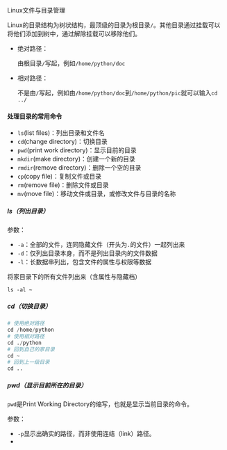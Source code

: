 Linux文件与目录管理

​	Linux的目录结构为树状结构，最顶级的目录为根目录`/`。其他目录通过挂载可以将他们添加到树中，通过解除挂载可以移除他们。

- 绝对路径：

  由根目录`/`写起，例如`/home/python/doc`

- 相对路径：

  不是由`/`写起，例如由`/home/python/doc`到`/home/python/pic`就可以输入`cd ../`

#### 处理目录的常用命令

- `ls`(list files)：列出目录和文件名
- `cd`(change directory)：切换目录
- `pwd`(print work directory)：显示目前的目录
- `mkdir`(make directory)：创建一个新的目录
- `rmdir`(remove directory)：删除一个空的目录
- `cp`(copy file)：复制文件或目录
- `rm`(remove file)：删除文件或目录
- `mv`(move file)：移动文件或目录，或修改文件与目录的名称

##### ls（列出目录）

参数：

- `-a`：全部的文件，连同隐藏文件（开头为`.`的文件）一起列出来
- `-d`：仅列出目录本身，而不是列出目录内的文件数据
- `-l`：长数据串列出，包含文件的属性与权限等数据

将家目录下的所有文件列出来（含属性与隐藏档）

`ls -al ~`

##### cd（切换目录）

```python
# 使用绝对路径
cd /home/python
# 使用相对路径
cd ./python
# 回到自己的家目录
cd ~
# 回到上一级目录
cd ..
```

##### pwd（显示目前所在的目录）

`pwd`是Print Working Directory的缩写，也就是显示当前目录的命令。

参数：

- `-p`显示出确实的路径，而非使用连结（link）路径。
- 